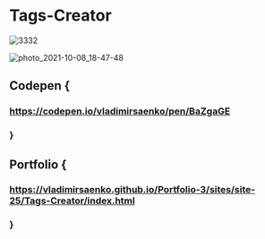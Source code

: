 # Tags-Creator

![3332](https://user-images.githubusercontent.com/56477695/135914762-dd291547-3c10-4761-9b04-4ac86a0ea7d8.jpg)

![photo_2021-10-08_18-47-48](https://user-images.githubusercontent.com/56477695/136625622-4984c1d0-9ea6-4f9f-a832-f5e8e45b3a71.jpg)

## Codepen {

### https://codepen.io/vladimirsaenko/pen/BaZgaGE

### }

## Portfolio {

### https://vladimirsaenko.github.io/Portfolio-3/sites/site-25/Tags-Creator/index.html

### }
